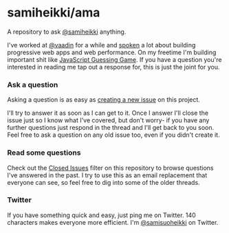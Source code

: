 # samiheikki/ama

A repository to ask [@samiheikki](https://twitter.com/samisuoheikki) anything.

I've worked at [@vaadin](https://github.com/vaadin/) for a while and [spoken](https://suoheikki.com/#speaks) a lot about building progressive web apps and web performance. On my freetime I'm building important shit like [JavaScript Guessing Game](https://javascript-game.firebaseapp.com/). If you have a question you're interested in reading me tap out a response for, this is just the joint for you.

### Ask a question

Asking a question is as easy as
[creating a new issue](https://github.com/samiheikki/ama/issues/new) on this
project.

I'll try to answer it as soon as I can get to it. Once I answer I'll close the
issue just so I know what I've covered, but don't worry- if you have any further
questions just respond in the thread and I'll get back to you soon. Feel free to
ask a question on any old issue too, even if you didn't create it.

### Read some questions

Check out the [Closed Issues](https://github.com/samiheikki/ama/issues?q=is%3Aissue+is%3Aclosed)
filter on this repository to browse questions I've answered in the past. I try
to use this as an email replacement that everyone can see, so feel free to dig
into some of the older threads.

### Twitter

If you have something quick and easy, just ping me on Twitter. 140 characters
makes everyone more efficient. I'm [@samisuoheikki](https://twitter.com/samisuoheikki) on
Twitter.
